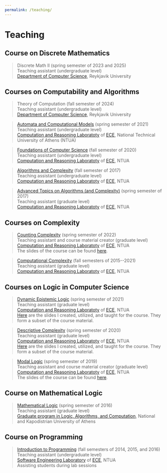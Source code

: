 ```yaml
---
permalink: /teaching/
---
```

# Teaching

## Course on Discrete Mathematics

> Discrete Math II (spring semester of 2023 and 2025)  
> Teaching assistant (undergraduate level)  
> <A href="https://en.ru.is/st/dcs/">Department of Computer Science</A>, Reykjavik University
 
## Courses on Computability and Algorithms

> Theory of Computation (fall semester of 2024)   
> Teaching assistant (undergraduate level)  
> <A href="https://en.ru.is/st/dcs/">Department of Computer Science</A>, Reykjavik University

> <A href="http://old.corelab.ntua.gr/courses/afl/">Automata and Computational Models</A> (spring semester of 2021)   
> Teaching assistant (undergraduate level)  
> <A href="https://corelab.ntua.gr/">Computation and Reasoning Laboratoty</A> of <A href="https://www.ece.ntua.gr/en">ECE</A>, National Technical University of Athens (NTUA) 


> <A href="https://courses.corelab.ntua.gr/course/view.php?id=30">Foundations of Computer Science</A> (fall semester of 2020)   
> Teaching assistant (undergraduate level)  
> <A href="https://corelab.ntua.gr/">Computation and Reasoning Laboratoty</A> of <A href="https://www.ece.ntua.gr/en">ECE</A>, NTUA 


> <A href="https://courses.corelab.ntua.gr/course/view.php?id=21">Algorithms and Complexity</A> (fall semester of 2017)   
> Teaching assistant (undergraduate level)  
> <A href="https://corelab.ntua.gr/">Computation and Reasoning Laboratoty</A> of <A href="https://www.ece.ntua.gr/en">ECE</A>, NTUA

> <A href="https://old.corelab.ntua.gr/courses/advtcs/index_2016_17.html">Advanced Topics on Algorithms (and Complexity)</A> (spring semester of 2017)   
> Teaching assistant (graduate level)  
> <A href="https://corelab.ntua.gr/">Computation and Reasoning Laboratoty</A> of <A href="https://www.ece.ntua.gr/en">ECE</A>, NTUA

## Courses on Complexity

> <A href="https://courses.corelab.ntua.gr/course/view.php?id=83">Counting Complexity</A> (spring semester of 2022)   
> Teaching assistant and course material creator (graduate level)  
> <A href="https://corelab.ntua.gr/">Computation and Reasoning Laboratoty</A> of <A href="https://www.ece.ntua.gr/en">ECE</A>, NTUA  
> The slides of the course can be found <A href="https://drive.google.com/drive/folders/1t_DUu6bf2aVCLXaSKENojL6LGlzZ-Urv?usp=drive_link">here</A>.


> <A href="https://courses.corelab.ntua.gr/course/view.php?id=79">Computational Complexity</A> (fall semesters of 2015--2021)   
> Teaching assistant (graduate level)  
> <A href="https://corelab.ntua.gr/">Computation and Reasoning Laboratoty</A> of <A href="https://www.ece.ntua.gr/en">ECE</A>, NTUA



## Courses on Logic in Computer Science
 
> <A href="https://courses.corelab.ntua.gr/course/view.php?id=73">Dynamic Epistemic Logic</A> (spring semester of 2021)   
> Teaching assistant (graduate level)  
> <A href="https://corelab.ntua.gr/">Computation and Reasoning Laboratoty</A> of <A href="https://www.ece.ntua.gr/en">ECE</A>, NTUA  
> <A href="https://corefiles.corelab.ntua.gr/index.php/s/KcyZ5uWAwlANQJC">Here</A> are the slides I created, utilized, and taught for the course. They form a subset of the course material.


> <A href="https://courses.corelab.ntua.gr/course/view.php?id=55">Descriptive Complexity</A> (spring semester of 2020)   
> Teaching assistant (graduate level)  
> <A href="https://corelab.ntua.gr/">Computation and Reasoning Laboratoty</A> of <A href="https://www.ece.ntua.gr/en">ECE</A>, NTUA  
> <A href="https://corefiles.corelab.ntua.gr/index.php/s/MWXDXV6aLUWbYBC">Here</A> are the slides I created, utilized, and taught for the course. They form a subset of the course material.


> <A href="https://courses.corelab.ntua.gr/course/view.php?id=41">Modal Logic</A> (spring semester of 2019)   
> Teaching assistant and course material creator (graduate level)  
> <A href="https://corelab.ntua.gr/">Computation and Reasoning Laboratoty</A> of <A href="https://www.ece.ntua.gr/en">ECE</A>, NTUA  
> The slides of the course can be found <A href="https://corefiles.corelab.ntua.gr/index.php/s/J9odxw54aLiRExi">here</A>.

## Course on Mathematical Logic

> <A href="http://users.uop.gr/~ckoutras/Mathematical-Logic-mpla-2016.html">Mathematical Logic</A> (spring semester of 2016)   
> Teaching assistant (graduate level)  
> <A href="http://mpla.math.uoa.gr/en/">Graduate program in Logic, Algorithms, and Computation</A>, National and Kapodistrian University of Athens 


## Course on Programming

> <A href="https://courses.softlab.ntua.gr/progintro/2014b/">Introduction to Programming</A> (fall semesters of 2014, 2015, and 2016)   
> Teaching assistant (undergraduate level)  
> <A href="http://www.softlab.ntua.gr/">Software Engineering Laboratory</A> of <A href="https://www.ece.ntua.gr/en">ECE</A>, NTUA  
> Assisting students during lab sessions








